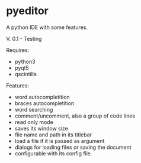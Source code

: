 # pyeditor
A python IDE with some features.

V. 0.1 - Testing

Requires:
- python3
- pyqt5
- qscintilla

Features:
- word autocompletition
- braces autocompletition
- word searching
- comment/uncomment, also a group of code lines
- read only mode
- saves its window size
- file name and path in its titlebar
- load a file if it is passed as argument
- dialogs for loading files or saving the document
- configurable with its config file.

